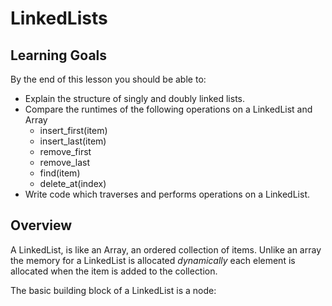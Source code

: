 # LinkedLists

## Learning Goals

By the end of this lesson you should be able to:

- Explain the structure of singly and doubly linked lists.
- Compare the runtimes of the following operations on a LinkedList and Array
  - insert_first(item)
  - insert_last(item)
  - remove_first
  - remove_last
  - find(item)
  - delete_at(index)
- Write code which traverses and performs operations on a LinkedList.

## Overview

A LinkedList, is like an Array, an ordered collection of items.  Unlike an array the memory for a LinkedList is allocated _dynamically_ each element is allocated when the item is added to the collection.  

The basic building block of a LinkedList is a node:

